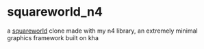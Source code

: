
# squareworld_n4

a [squareworld](https://qxzcode.github.io/squareworld/) clone made with my n4 library, an extremely minimal graphics framework built on kha



